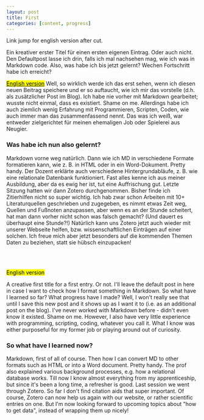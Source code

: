 ```yaml
---
layout: post
title: First
categories: [content, progress]
---
```

Link jump for english version after cut.

Ein kreativer erster Titel für einen ersten eigenen Eintrag. Oder auch nicht. Den Defaultpost lasse ich drin, falls ich mal nachsehen mag, wie ich was in Markdown code. 
Also, was habe ich bis jetzt gelernt? Wechen Fortschritt habe ich erreicht? 
<!--more-->

[<mark>English version</mark>](#english)
Well, so wirklich werde ich das erst sehen, wenn ich diesen neuen Beitrag speichere und er so auftaucht, wie ich mir das vorstelle (d.h. als zusätzlicher Post im Blog). Ich habe nie vorher mit Markdown gearbeitet; wusste nicht einmal, dass es existiert. Shame on me. Allerdings habe ich auch ziemlich wenig Erfahrung mit Programmieren, Scripten, Coden, wie auch immer man das zusammenfassend nennt. Das was ich weiß, war entweder zielgerichtet für meinen ehemaligen Job oder Spielerei aus Neugier. 

### Was habe ich nun also gelernt?

Markdown vorne weg natürlich. Dann wie ich MD in verschiedene Formate formatieren kann, wie z. B. in HTML oder in ein Word-Dokument. Pretty handy. Der Dozent erklärte auch verschiedene Hintergrundabläufe, z. B. wie eine relationale Datenbank funktioniert. Fast alles kenne ich aus meiner Ausbildung, aber da es ewig her ist, tut eine Auffrischung gut.
Letzte Sitzung hatten wir dann Zotero durchgenommen. Bisher finde ich Zitierhilfen nicht so super wichtig. Ich hab zwar schon Arbeiten mit 10+ Literaturquellen geschrieben und zugegeben, es nimmt etwas Zeit weg, Quellen und Fußnoten anzupassen, aber wenn es an der Stunde scheitert, hat man dann vorher nicht schon was falsch gemacht? (Und dauert es überhaupt eine Stunde?!)
Natürlich kann uns Zotero jetzt auch wieder mit unserer Webseite helfen, bzw. wissenschaftlichen Einträgen auf einer solchen. 
Ich freue mich aber jetzt besonders auf die kommenden Themen Daten zu beziehen, statt sie hübsch einzupacken!

<br/><br/>

<a name="english"></a><mark>English version</mark>

A creative first title for a first entry. Or not. I'll leave the default post in here in case I want to check how I format something in Markdown. So what have I learned so far? What progress have I made? Well, I won't really see that until I save this new post and it shows up as I want it to (i.e. as an additional post on the blog). I've never worked with Markdown before - didn't even know it existed. Shame on me. However, I also have very little experience with programming, scripting, coding, whatever you call it. What I know was either purposeful for my former job or playing around out of curiosity.

### So what have I learned now?

Markdown, first of all of course. Then how I can convert MD to other formats such as HTML or into a Word document. Pretty handy. The prof also explained various background processes, e.g. how a relational database works. Till now I know almost everything from my apprenticeship, but since it's been a long time, a refresher is good. Last session we went through Zotero. So far I don't find citation aids that super important. Of course, Zotero can now help us again with our website, or rather scientific entries on one. But I'm now looking forward to upcoming topics about "how to get data", instead of wrapping them up nicely!
